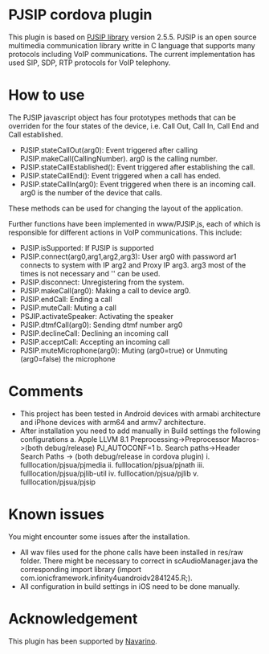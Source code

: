 # PJSIP cordova plugin
This plugin is based on [PJSIP library](http://www.pjsip.org) version 2.5.5. PJSIP is an open source multimedia communication library writte in C language that supports many protocols including VoIP communications. The current implementation has used SIP, SDP, RTP protocols for VoIP telephony.

# How to use

The PJSIP javascript object has four prototypes methods that can be overriden for the four states of the device, i.e. Call Out, Call In, Call End and Call established.

- PJSIP.stateCallOut(arg0): Event triggered after calling PJSIP.makeCall(CallingNumber). arg0 is the calling number.
- PJSIP.stateCallEstablished(): Event triggered after establishing the call.
- PJSIP.stateCallEnd(): Event triggered when a call has ended.
- PJSIP.stateCallIn(arg0): Event triggered when there is an incoming call. arg0 is the number of the device that calls.

These methods can be used for changing the layout of the application.

Further functions have been implemented in www/PJSIP.js, each of which is responsible for different actions in VoIP communications. This include:

- PJSIP.isSupported: If PJSIP is supported
- PJSIP.connect(arg0,arg1,arg2,arg3): User arg0 with password ar1 connects to system with IP arg2 and Proxy IP arg3. arg3 most of the times is not necessary and '' can be used.
- PJSIP.disconnect: Unregistering from the system. 
- PJSIP.makeCall(arg0): Making a call to device arg0.
- PJSIP.endCall: Ending a call
- PJSIP.muteCall: Muting a call
- PSJIP.activateSpeaker: Activating the speaker
- PJSIP.dtmfCall(arg0): Sending dtmf number arg0
- PJSIP.declineCall: Declining an incoming call
- PJSIP.acceptCall: Accepting an incoming call
- PJSIP.muteMicrophone(arg0): Muting (arg0=true) or Unmuting (arg0=false) the microphone

# Comments

- This project has been tested in Android devices with armabi architecture and iPhone devices with arm64 and armv7 architecture.
- After installation you need to add manually in Build settings the following configurations
a. Apple LLVM 8.1 Preprocessing->Preprocessor Macros->(both debug/release) PJ_AUTOCONF=1
b. Search paths->Header Search Paths -> (both debug/release in cordova plugin) 
  i. fulllocation/pjsua/pjmedia
  ii. fulllocation/pjsua/pjnath
  iii. fulllocation/pjsua/pjlib-util
  iv. fulllocation/pjsua/pjlib
  v. fulllocation/pjsua/pjsip

# Known issues

You might encounter some issues after the installation.

- All wav files used for the phone calls have been installed in res/raw folder. There might be necessary to correct in scAudioManager.java the corresponding import library (import com.ionicframework.infinity4uandroidv2841245.R;).
- All configuration in build settings in iOS need to be done manually.


# Acknowledgement

This plugin has been supported by [Navarino](http://navarino.gr).
